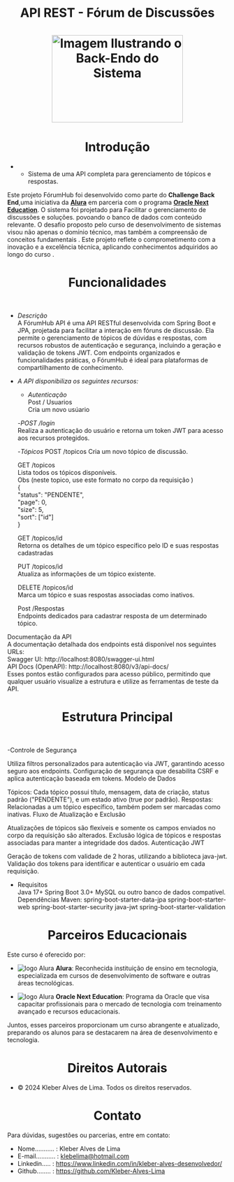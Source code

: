 <div align="center">
  <h1 align="center">
API REST - Fórum de Discussões
    <br />
    <br />
    <a href="Cadeado">
      <img src="src/main/java/br/com/alura/Livros/Assets/ImagemSistema.png" alt="Imagem Ilustrando o Back-Endo do Sistema"  width="300" height="200">
     </a>
  </h1>
</div>
<h1 align="center"> Introdução </h1>

- * Sistema de uma API completa para gerenciamento de tópicos e respostas.

Este projeto FórumHub  foi desenvolvido como parte do **Challenge Back End**,uma iniciativa da [**Alura**](https://www.alura.com.br/) em parceria com o programa [**Oracle Next Education**](https://www.oracle.com/br/education/oracle-next-education/). O sistema foi projetado para Facilitar o gerenciamento de discussões e soluções. povoando o banco de dados   com conteúdo relevante. 
O desafio proposto pelo curso de desenvolvimento de sistemas visou não apenas o domínio técnico, mas também a compreensão de conceitos fundamentais . Este projeto reflete o comprometimento com a inovação e a excelência técnica, aplicando conhecimentos adquiridos ao longo do curso . 

<h1 align="center"> Funcionalidades </h1><br>

- *Descrição* <br>
A FórumHub API é uma API RESTful desenvolvida com Spring Boot e JPA, projetada para facilitar a interação em fóruns de discussão. Ela permite o gerenciamento de tópicos de dúvidas e respostas, com recursos robustos de autenticação e segurança, incluindo a geração e validação de tokens JWT.
Com endpoints organizados e funcionalidades práticas, o FórumHub é ideal para plataformas de compartilhamento de conhecimento. <br>

- *A API disponibiliza os seguintes recursos:*<br>

  - *Autenticação*<br>
    Post / Usuarios<br>
    Cria um novo usúario<br>

  -*POST /login* <br>
    Realiza a autenticação do usuário e retorna um token JWT para acesso aos recursos protegidos.<br>

  -*Tópicos*
  POST /topicos
    Cria um novo tópico de discussão.

  GET /topicos<br>
    Lista todos os tópicos disponíveis.<br>
    Obs (neste topico, use este formato no corpo da requisição ) <br>
           {<br>
            "status": "PENDENTE",<br>
            "page": 0,<br>
            "size": 5,<br>
            "sort": ["id"]<br>
          }<br>

  GET /topicos/id<br>
    Retorna os detalhes de um tópico específico pelo ID e suas respostas cadastradas <br>

  PUT /topicos/id<br>
    Atualiza as informações de um tópico existente.<br>

  DELETE /topicos/id<br>
    Marca um tópico e suas respostas associadas como inativos.<br>

  Post /Respostas<br>
  Endpoints dedicados para cadastrar resposta de um determinado tópico.<br>

Documentação da API<br>
A documentação detalhada dos endpoints está disponível nos seguintes URLs:<br>
Swagger UI: http://localhost:8080/swagger-ui.html<br>
API Docs (OpenAPI): http://localhost:8080/v3/api-docs/<br>
Esses pontos estão configurados para acesso público, permitindo que qualquer usuário visualize a estrutura e utilize as ferramentas de teste da API.<br>

<h1 align="center"> Estrutura Principal </h1><br>

-Controle de Segurança<br>

Utiliza filtros personalizados para autenticação via JWT, garantindo acesso seguro aos endpoints.
Configuração de segurança que desabilita CSRF e aplica autenticação baseada em tokens.
Modelo de Dados

Tópicos: Cada tópico possui título, mensagem, data de criação, status padrão ("PENDENTE"), e um estado ativo (true por padrão).
Respostas: Relacionadas a um tópico específico, também podem ser marcadas como inativas.
Fluxo de Atualização e Exclusão

Atualizações de tópicos são flexíveis e somente os campos enviados no corpo da requisição são alterados.
Exclusão lógica de tópicos e respostas associadas para manter a integridade dos dados.
Autenticação JWT

Geração de tokens com validade de 2 horas, utilizando a biblioteca java-jwt.
Validação dos tokens para identificar e autenticar o usuário em cada requisição.

- Requisitos<br>
  Java 17+
  Spring Boot 3.0+
  MySQL ou outro banco de dados compatível.
  Dependências Maven:
  spring-boot-starter-data-jpa
  spring-boot-starter-web
  spring-boot-starter-security
  java-jwt
  spring-boot-starter-validation


<h1 align="center"> Parceiros Educacionais</h1>

Este curso é oferecido por:   
 
- <img class="imagem" src="src/main/java/br/com/alura/Livros/Assets/Logo Alura.png" alt="logo Alura" >          **Alura**: Reconhecida instituição de ensino em tecnologia, especializada em cursos de desenvolvimento de software e outras áreas tecnológicas.
  
- <img class="imagem" src="src/main/java/br/com/alura/Livros/Assets/logo one.webp"  alt="logo Alura" >  **Oracle Next Education**: Programa da Oracle que visa capacitar profissionais para o mercado de tecnologia com treinamento avançado e recursos educacionais.

Juntos, esses parceiros proporcionam um curso abrangente e atualizado, preparando os alunos para se destacarem na área de desenvolvimento e tecnologia.

<h1 align="center"> Direitos Autorais</h1>

- ©  2024 Kleber Alves de Lima. Todos os direitos reservados.

<h1 align="center"> Contato</h1>

Para dúvidas, sugestões ou parcerias, entre em contato:

- Nome........... : Kleber Alves de Lima
- E-mail........... : klebelima@hotmail.com
- Linkedin..... : https://www.linkedin.com/in/kleber-alves-desenvolvedor/
- Github........ : https://github.com/Kleber-Alves-Lima


